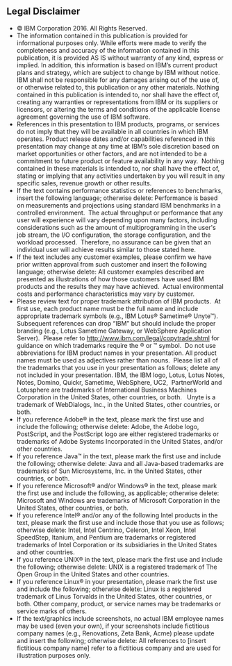 ##  Legal Disclaimer

- © IBM Corporation 2016. All Rights Reserved.
- The information contained in this publication is provided for informational purposes only. While efforts were made to verify the completeness and accuracy of the information contained in this publication, it is provided AS IS without warranty of any kind, express or implied. In addition, this information is based on IBM’s current product plans and strategy, which are subject to change by IBM without notice. IBM shall not be responsible for any damages arising out of the use of, or otherwise related to, this publication or any other materials. Nothing contained in this publication is intended to, nor shall have the effect of, creating any warranties or representations from IBM or its suppliers or licensors, or altering the terms and conditions of the applicable license agreement governing the use of IBM software.
- References in this presentation to IBM products, programs, or services do not imply that they will be available in all countries in which IBM operates. Product release dates and/or capabilities referenced in this presentation may change at any time at IBM’s sole discretion based on market opportunities or other factors, and are not intended to be a commitment to future product or feature availability in any way.  Nothing contained in these materials is intended to, nor shall have the effect of, stating or implying that any activities undertaken by you will result in any specific sales, revenue growth or other results.
- If the text contains performance statistics or references to benchmarks, insert the following language; otherwise delete:
Performance is based on measurements and projections using standard IBM benchmarks in a controlled environment.  The actual throughput or performance that any user will experience will vary depending upon many factors, including considerations such as the amount of multiprogramming in the user's job stream, the I/O configuration, the storage configuration, and the workload processed.  Therefore, no assurance can be given that an individual user will achieve results similar to those stated here.
- If the text includes any customer examples, please confirm we have prior written approval from such customer and insert the following language; otherwise delete:
All customer examples described are presented as illustrations of how those customers have used IBM products and the results they may have achieved.  Actual environmental costs and performance characteristics may vary by customer.
- Please review text for proper trademark attribution of IBM products.  At first use, each product name must be the full name and include appropriate trademark symbols (e.g., IBM Lotus® Sametime® Unyte™).  Subsequent references can drop “IBM” but should include the proper branding (e.g., Lotus Sametime Gateway, or WebSphere Application Server).  Please refer to http://www.ibm.com/legal/copytrade.shtml for guidance on which trademarks require the ® or ™ symbol.  Do not use abbreviations for IBM product names in your presentation. All product names must be used as adjectives rather than nouns.  Please list all of the trademarks that you use in your presentation as follows; delete any not included in your presentation. IBM, the IBM logo, Lotus, Lotus Notes, Notes, Domino, Quickr, Sametime, WebSphere, UC2,  PartnerWorld and Lotusphere are trademarks of International Business Machines Corporation in the United States, other countries, or both.   Unyte is a trademark of WebDialogs, Inc., in the United States, other countries, or both.
- If you reference Adobe® in the text, please mark the first use and include the following; otherwise delete:
Adobe, the Adobe logo, PostScript, and the PostScript logo are either registered trademarks or trademarks of Adobe Systems Incorporated in the United States, and/or other countries.
- If you reference Java™ in the text, please mark the first use and include the following; otherwise delete:
Java and all Java-based trademarks are trademarks of Sun Microsystems, Inc. in the United States, other countries, or both.
- If you reference Microsoft® and/or Windows® in the text, please mark the first use and include the following, as applicable; otherwise delete:
Microsoft and Windows are trademarks of Microsoft Corporation in the United States, other countries, or both.
- If you reference Intel® and/or any of the following Intel products in the text, please mark the first use and include those that you use as follows; otherwise delete:
Intel, Intel Centrino, Celeron, Intel Xeon, Intel SpeedStep, Itanium, and Pentium are trademarks or registered trademarks of Intel Corporation or its subsidiaries in the United States and other countries.
- If you reference UNIX® in the text, please mark the first use and include the following; otherwise delete:
UNIX is a registered trademark of The Open Group in the United States and other countries.
- If you reference Linux® in your presentation, please mark the first use and include the following; otherwise delete:
Linux is a registered trademark of Linus Torvalds in the United States, other countries, or both. Other company, product, or service names may be trademarks or service marks of others.
- If the text/graphics include screenshots, no actual IBM employee names may be used (even your own), if your screenshots include fictitious company names (e.g., Renovations, Zeta Bank, Acme) please update and insert the following; otherwise delete: All references to [insert fictitious company name] refer to a fictitious company and are used for illustration purposes only.
